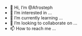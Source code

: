 - 👋 Hi, I’m @Afrosteph
- 👀 I’m interested in ...
- 🌱 I’m currently learning ...
- 💞️ I’m looking to collaborate on ...
- 📫 How to reach me ...

<!---
Afrosteph/Afrosteph is a ✨ special ✨ repository because its `README.md` (this file) appears on your GitHub profile.
You can click the Preview link to take a look at your changes.
--->
